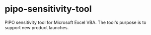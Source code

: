 # pipo-sensitivity-tool
PIPO sensitivity tool for Microsoft Excel VBA. The tool's purpose is to support new product launches.
